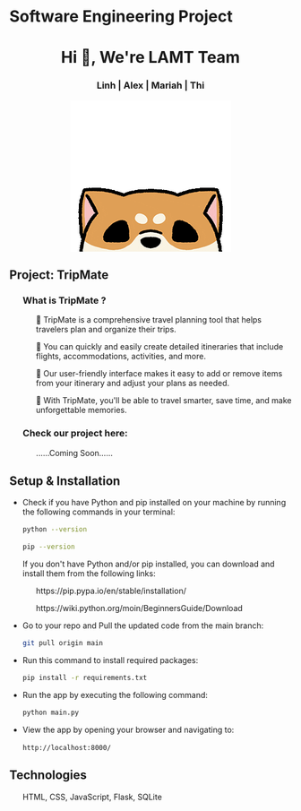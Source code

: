# Software Engineering Project
<h1 align="center">Hi 👋, We're LAMT Team</h1>

<h3 align="center">Linh | Alex | Mariah | Thi</h3>

<p align="center"><img align="center" src="images/hi.gif"></p>
<h2 align="left">Project: TripMate</h2>
  <ul>
    <h3>What is TripMate ?</h3>
      <ul>
        <div>
	   <p> 🌱 TripMate is a comprehensive travel planning tool that helps travelers plan and organize their trips.</p>
	   <p> 🌱 You can quickly and easily create detailed itineraries that include flights, accommodations, activities, and more. 
	   <p> 🌱 Our user-friendly interface makes it easy to add or remove items from your itinerary and adjust your plans as needed. </p>
	   <p> 🌱 With TripMate, you'll be able to travel smarter, save time, and make unforgettable memories. </p>
        </div>
      </ul>
    <h3>Check our project here:</h3>
      <ul><p>......Coming Soon......</p></ul>
  </ul>
<h2 align="left">Setup & Installation</h2>
<ul>
  <li><p>Check if you have Python and pip installed on your machine by running the following commands in your terminal:</p>
     
```bash
python --version
```  

```bash
pip --version
```  

<p>If you don't have Python and/or pip installed, you can download and install them from the following links:</p>
<ul><p>https://pip.pypa.io/en/stable/installation/</p>
<p>https://wiki.python.org/moin/BeginnersGuide/Download</p></ul>
   </li>
  <li>Go to your repo and Pull the updated code from the main branch:</li>  

```bash
git pull origin main
```
  <li>Run this command to install required packages:</li>

```bash
pip install -r requirements.txt
```
  <li>Run the app by executing the following command:</li>

```bash
python main.py
```
  <li>View the app by opening your browser and navigating to:</li>
	<p></p>
	
 `http://localhost:8000/` 	
</ul>
<h2 align="left">Technologies</h2>
  <ul>
    <div>
      <p>HTML, CSS, JavaScript, Flask, SQLite
    </div>
    
   

